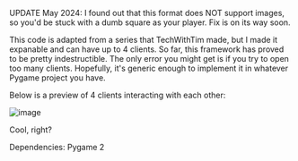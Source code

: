 UPDATE May 2024: I found out that this format does NOT support images, so you'd be stuck with a dumb square as your player. Fix is on its way soon.

This code is adapted from a series that TechWithTim made, but I made it expanable and can have up to 4 clients. So far, this framework has proved to be pretty indestructible. The only error you might get is if you try to open too many clients. Hopefully, it's generic enough to implement it in whatever Pygame project you have.

Below is a preview of 4 clients interacting with each other:

![image](https://github.com/Stormwrecker/pygame-multiplayer-framework/assets/109243857/7012bd86-a9ec-4dea-b0f3-59537c88fff3)

Cool, right?


Dependencies:
Pygame 2

